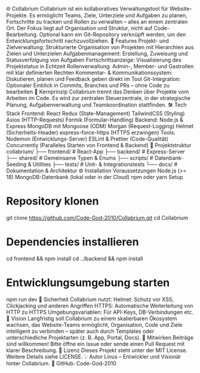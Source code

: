 
🌐 Collabrium
Collabrium ist ein kollaboratives Verwaltungstool für Website-Projekte.
Es ermöglicht Teams, Ziele, Unterziele und Aufgaben zu planen, Fortschritte zu tracken und Rollen zu verwalten – alles an einem zentralen Ort.
Der Fokus liegt auf Organisation und Struktur, nicht auf Code-Bearbeitung. Optional kann ein Git-Repository verknüpft werden, um den Entwicklungsfortschritt nachzuvollziehen.
🚀 Features
Projekt- und Zielverwaltung: Strukturierte Organisation von Projekten mit Hierarchien aus Zielen und Unterzielen
Aufgabenmanagement: Erstellung, Zuweisung und Statusverfolgung von Aufgaben
Fortschrittsanzeige: Visualisierung des Projektstatus in Echtzeit
Rollenverwaltung: Admin-, Member- und Gastrollen mit klar definierten Rechten
Kommentar- & Kommunikationssystem: Diskutieren, planen und Feedback geben direkt im Tool
Git-Integration: Optionaler Einblick in Commits, Branches und PRs – ohne Code zu bearbeiten
🧠 Kernprinzip
Collabrium trennt das Denken über Projekte vom Arbeiten im Code.
Es wird zur zentralen Steuerzentrale, in der strategische Planung, Aufgabenverwaltung und Teamkoordination stattfinden.
🛠️ Tech Stack
Frontend:
React
Redux (State-Management)
TailwindCSS (Styling)
Axios (HTTP-Requests)
Formik (Formular-Handling)
Backend:
Node.js & Express
MongoDB mit Mongoose (ODM)
Morgan (Request-Logging)
Helmet (Sicherheits-Header)
express-force-https (HTTPS erzwingen)
Tools:
Nodemon (Entwicklungs-Server)
ESLint & Prettier (Code-Qualität)
Concurrently (Paralleles Starten von Frontend & Backend)
📁 Projektstruktur
collabrium/
├── frontend/          # React-App
├── backend/           # Express-Server
├── shared/            # Gemeinsame Typen & Enums
├── scripts/           # Datenbank-Seeding & Utilities
├── tests/             # Unit- & Integrationstests
└── docs/              # Dokumentation & Architektur
⚙️ Installation
Voraussetzungen
Node.js (>= 18)
MongoDB-Datenbank (lokal oder in der Cloud)
npm oder yarn
Setup
# Repository klonen
git clone https://github.com/Code-God-2010/Collabrium.git
cd Collabrium

# Dependencies installieren
cd frontend && npm install
cd ../backend && npm install

# Entwicklungsumgebung starten
npm run dev
🔐 Sicherheit
Collabrium nutzt:
Helmet: Schutz vor XSS, Clickjacking und anderen Angriffen
HTTPS: Automatische Weiterleitung von HTTP zu HTTPS
Umgebungsvariablen: Für API-Keys, DB-Verbindungen etc.
🌱 Vision
Langfristig soll Collabrium zu einem skalierbaren Ökosystem wachsen, das Website-Teams ermöglicht,
Organisation, Code und Ziele intelligent zu verbinden – später auch durch Templates oder unterschiedliche Projektarten (z. B. App, Portal, Docs).
🤝 Mitwirken
Beiträge sind willkommen!
Bitte öffne ein Issue oder sende einen Pull Request mit klarer Beschreibung.
📜 Lizenz
Dieses Projekt steht unter der MIT License.
Weitere Details siehe LICENSE.
💡 Autor
Linus – Entwickler und Visionär hinter Collabrium.
📍 GitHub: Code-God-2010
